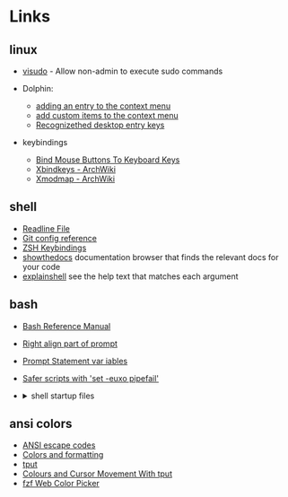 # Links

## linux
  - [visudo](https://deadc0de.re/articles/sudo-for-non-admin.html) - Allow non-admin to execute sudo commands

  - Dolphin:
    * [adding an entry to the context menu](https://userbase.kde.org/Adding_an_entry_to_the_Create_New_menu)
    * [add custom items to the context menu](https://askubuntu.com/questions/719262/how-do-i-add-custom-items-to-the-context-menu-in-dolphin-in-kde-5/719757#719757)
    * [Recognizethed desktop entry keys](https://specifications.freedesktop.org/desktop-entry-spec/latest/ar01s06.html)

  - keybindings
    * [Bind Mouse Buttons To Keyboard Keys](https://www.linuxuprising.com/2019/11/how-to-bind-mouse-buttons-to-keyboard.html)
    * [Xbindkeys - ArchWiki](https://wiki.archlinux.org/index.php/Xbindkeys)
    * [Xmodmap - ArchWiki](https://wiki.archlinux.org/index.php/Xmodmap)

## shell
  * [Readline File](https://www.gnu.org/software/bash/manual/html_node/Readline-Init-File-Syntax.html)
  * [Git config reference](https://git-scm.com/docs/git-config)
  * [ZSH Keybindings](http://zshwiki.org/home/keybindings/)
  * [showthedocs](http://showthedocs.com/) documentation browser that finds the relevant docs for your code
  * [explainshell](https://explainshell.com/) see the help text that matches each argument

## bash
  * [Bash Reference Manual](https://www.gnu.org/software/bash/manual/bash.html)
  * [Right align part of prompt](https://superuser.com/a/187483)
  * [Prompt Statement var iables](https://ss64.com/bash/syntax-prompt.html)
  * [Safer scripts with 'set -euxo pipefail'](https://vaneyckt.io/posts/safer_bash_scripts_with_set_euxo_pipefail/)
  * <details><summary>shell startup files</summary>

    - [Cleaning up bash customizations](http://meta.ath0.com/2007/10/23/cleaning-up-bash-customizations/)
    - [Zsh/Bash startup files loading order (.bashrc, .zshrc etc.)](https://shreevatsa.wordpress.com/2008/03/30/zshbash-startup-files-loading-order-bashrc-zshrc-etc/)

    ![alt](https://www.solipsys.co.uk/images/BashStartupFiles1.png "flowchart")
</details>

## ansi colors
  * [ANSI escape codes](http://www.lihaoyi.com/post/BuildyourownCommandLinewithANSIescapecodes.html)
  * [Colors and formatting](https://misc.flogisoft.com/bash/tip_colors_and_formatting)
  * [tput](http://linuxcommand.org/lc3_adv_tput.php)
  * [Colours and Cursor Movement With tput](https://www.tldp.org/HOWTO/Bash-Prompt-HOWTO/x405.html)
  * [fzf Web Color Picker](https://minsw.github.io/fzf-color-picker/)
